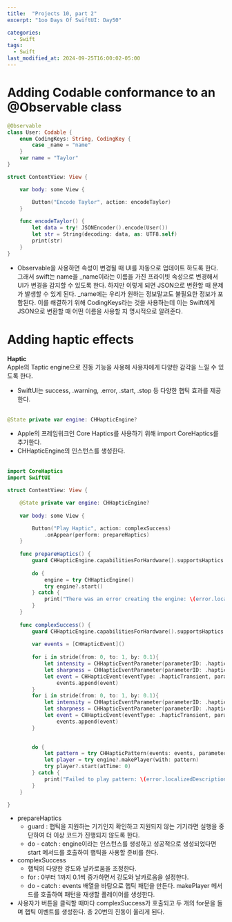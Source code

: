 ```yaml
---
title:  "Projects 10, part 2"
excerpt: "1oo Days Of SwiftUI: Day50"

categories:
  - Swift
tags:
  - Swift
last_modified_at: 2024-09-25T16:00:02-05:00
---
```


# Adding Codable conformance to an @Observable class

```swift
@Observable
class User: Codable {
    enum CodingKeys: String, CodingKey {
        case _name = "name"
    }
    var name = "Taylor"
}

struct ContentView: View {

    var body: some View {

        Button("Encode Taylor", action: encodeTaylor)
    }
    
    func encodeTaylor() {
        let data = try! JSONEncoder().encode(User())
        let str = String(decoding: data, as: UTF8.self)
        print(str)
    }
}
```
- Observable을 사용하면 속성이 변경될 때 UI를 자동으로 업데이트 하도록 한다. 그래서 swift는 name을 _name이라는 이름을 가진 프라이빗 속성으로 변경해서 UI가 변경을 감지할 수 있도록 한다. 하지만 이렇게 되면 JSON으로 변환할 때 문제가 발생할 수 있게 된다. _name에는 우리가 원하는 정보말고도 불필요한 정보가 포함된다. 이를 해결하기 위해 CodingKeys라는 것을 사용하는데 이는 Swift에게 JSON으로 변환할 때 어떤 이름을 사용할 지 명시적으로 알려준다.

# Adding haptic effects

**Haptic**<br>
Apple의 Taptic engine으로 진동 기능을 사용해 사용자에게 다양한 감각을 느낄 수 있도록 한다.
- SwiftUI는 success, .warning, .error, .start, .stop 등 다양한 햅틱 효과를 제공한다.<br><br>

```swift
@State private var engine: CHHapticEngine?
```
- Apple의 프레임워크인 Core Haptics를 사용하기 위해 import CoreHaptics를 추가한다.
- CHHapticEngine의 인스턴스를 생성한다.<br><br>

```swift
import CoreHaptics
import SwiftUI

struct ContentView: View {

    @State private var engine: CHHapticEngine?
    
    var body: some View {

        Button("Play Haptic", action: complexSuccess)
            .onAppear(perform: prepareHaptics)
    }
    
    func prepareHaptics() {
        guard CHHapticEngine.capabilitiesForHardware().supportsHaptics else { return }
        
        do {
            engine = try CHHapticEngine()
            try engine?.start()
        } catch {
            print("There was an error creating the engine: \(error.localizedDescription)")
        }
    }
    
    func complexSuccess() {
        guard CHHapticEngine.capabilitiesForHardware().supportsHaptics else { return }
        
        var events = [CHHapticEvent]()
        
        for i in stride(from: 0, to: 1, by: 0.1){
            let intensity = CHHapticEventParameter(parameterID: .hapticIntensity, value: Float(i))
            let sharpness = CHHapticEventParameter(parameterID: .hapticSharpness, value: Float(i))
            let event = CHHapticEvent(eventType: .hapticTransient, parameters: [intensity, sharpness], relativeTime: i)
                events.append(event)
        }
        for i in stride(from: 0, to: 1, by: 0.1){
            let intensity = CHHapticEventParameter(parameterID: .hapticIntensity, value: Float(1 - i))
            let sharpness = CHHapticEventParameter(parameterID: .hapticSharpness, value: Float(1 - i))
            let event = CHHapticEvent(eventType: .hapticTransient, parameters: [intensity, sharpness], relativeTime: 1 + i)
                events.append(event)
        }

        
        do {
            let pattern = try CHHapticPattern(events: events, parameters: [])
            let player = try engine?.makePlayer(with: pattern)
            try player?.start(atTime: 0)
        } catch {
            print("Failed to play pattern: \(error.localizedDescription)")
        }
    }
    
}
```
- prepareHaptics
    - guard : 햅틱을 지원하는 기기인지 확인하고 지원되지 않는 기기라면 실행을 중단하여 더 이상 코드가 진행되지 않도록 한다.
    - do - catch : engine이라는 인스턴스를 생성하고 성공적으로 생성되었다면 start 메서드를 호출하여 햅틱을 사용할 준비를 한다. 
- complexSuccess
    - 햅틱의 다양한 강도와 날카로움을 조정한다.
    - for : 0부터 1까지 0.1씩 증가하면서 강도와 날카로움을 설정한다.
    - do - catch : events 배열을 바탕으로 햅틱 패턴을 만든다. makePlayer 메서드를 호출하여 패턴을 재생할 플레이어를 생성한다. 
- 사용자가 버튼을 클릭할 때마다 complexSuccess가 호출되고 두 개의 for문을 돌며 햅틱 이벤트를 생성한다. 총 20번의 진동이 울리게 된다.